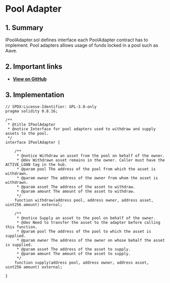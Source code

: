 # Pool Adapter

## 1. Summary

IPoolAdapter.sol defines interface each PoolAdapter contract has to implement. Pool adapters allows usage of funds locked in a pool such as Aave.

## 2. Important links

* [**View on GitHub**](https://github.com/PWNFinance/pwn_contracts/blob/master/src/interfaces/IPoolAdapter.sol)

## 3. Implementation

```solidity
// SPDX-License-Identifier: GPL-3.0-only
pragma solidity 0.8.16;

/**
 * @title IPoolAdapter
 * @notice Interface for pool adapters used to withdraw and supply assets to the pool.
 */
interface IPoolAdapter {

    /**
     * @notice Withdraw an asset from the pool on behalf of the owner.
     * @dev Withdrawn asset remains in the owner. Caller must have the ACTIVE_LOAN tag in the hub.
     * @param pool The address of the pool from which the asset is withdrawn.
     * @param owner The address of the owner from whom the asset is withdrawn.
     * @param asset The address of the asset to withdraw.
     * @param amount The amount of the asset to withdraw.
     */
    function withdraw(address pool, address owner, address asset, uint256 amount) external;

    /**
     * @notice Supply an asset to the pool on behalf of the owner.
     * @dev Need to transfer the asset to the adapter before calling this function.
     * @param pool The address of the pool to which the asset is supplied.
     * @param owner The address of the owner on whose behalf the asset is supplied.
     * @param asset The address of the asset to supply.
     * @param amount The amount of the asset to supply.
     */
    function supply(address pool, address owner, address asset, uint256 amount) external;

}
```
